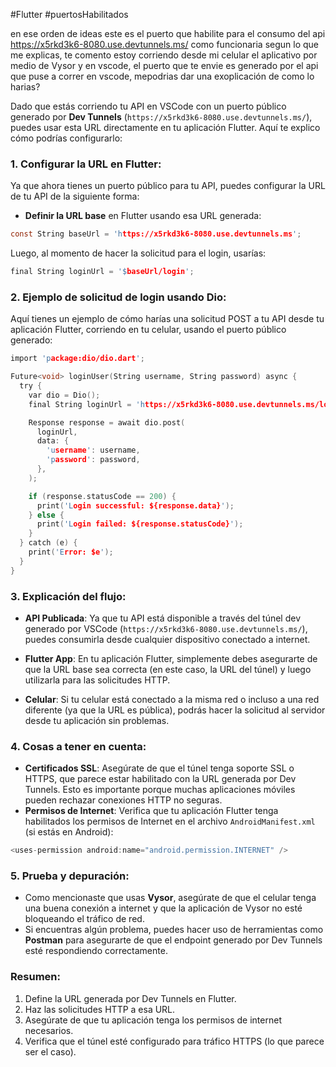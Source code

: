 #Flutter #puertosHabilitados

en ese orden de ideas este es el puerto que habilite para el consumo del api https://x5rkd3k6-8080.use.devtunnels.ms/ como funcionaria segun lo que me explicas, te comento estoy corriendo desde mi celular el aplicativo por medio de Vysor y en vscode, el puerto que te envie es generado por el api que puse a correr en vscode, mepodrias dar una exoplicación de como lo harias?


Dado que estás corriendo tu API en VSCode con un puerto público generado por **Dev Tunnels** (`https://x5rkd3k6-8080.use.devtunnels.ms/`), puedes usar esta URL directamente en tu aplicación Flutter. Aquí te explico cómo podrías configurarlo:

### 1. **Configurar la URL en Flutter:**

Ya que ahora tienes un puerto público para tu API, puedes configurar la URL de tu API de la siguiente forma:

- **Definir la URL base** en Flutter usando esa URL generada:

```c
const String baseUrl = 'https://x5rkd3k6-8080.use.devtunnels.ms';
```

Luego, al momento de hacer la solicitud para el login, usarías:

```c
final String loginUrl = '$baseUrl/login';
```


### 2. **Ejemplo de solicitud de login usando Dio:**

Aquí tienes un ejemplo de cómo harías una solicitud POST a tu API desde tu aplicación Flutter, corriendo en tu celular, usando el puerto público generado:


```c
import 'package:dio/dio.dart';

Future<void> loginUser(String username, String password) async {
  try {
    var dio = Dio();
    final String loginUrl = 'https://x5rkd3k6-8080.use.devtunnels.ms/login';

    Response response = await dio.post(
      loginUrl,
      data: {
        'username': username,
        'password': password,
      },
    );

    if (response.statusCode == 200) {
      print('Login successful: ${response.data}');
    } else {
      print('Login failed: ${response.statusCode}');
    }
  } catch (e) {
    print('Error: $e');
  }
}

```


### 3. **Explicación del flujo:**

- **API Publicada**: Ya que tu API está disponible a través del túnel dev generado por VSCode (`https://x5rkd3k6-8080.use.devtunnels.ms/`), puedes consumirla desde cualquier dispositivo conectado a internet.
    
- **Flutter App**: En tu aplicación Flutter, simplemente debes asegurarte de que la URL base sea correcta (en este caso, la URL del túnel) y luego utilizarla para las solicitudes HTTP.
    
- **Celular**: Si tu celular está conectado a la misma red o incluso a una red diferente (ya que la URL es pública), podrás hacer la solicitud al servidor desde tu aplicación sin problemas.
    

### 4. **Cosas a tener en cuenta:**

- **Certificados SSL**: Asegúrate de que el túnel tenga soporte SSL o HTTPS, que parece estar habilitado con la URL generada por Dev Tunnels. Esto es importante porque muchas aplicaciones móviles pueden rechazar conexiones HTTP no seguras.
- **Permisos de Internet**: Verifica que tu aplicación Flutter tenga habilitados los permisos de Internet en el archivo `AndroidManifest.xml` (si estás en Android):

```c
<uses-permission android:name="android.permission.INTERNET" />
```

### 5. **Prueba y depuración:**

- Como mencionaste que usas **Vysor**, asegúrate de que el celular tenga una buena conexión a internet y que la aplicación de Vysor no esté bloqueando el tráfico de red.
- Si encuentras algún problema, puedes hacer uso de herramientas como **Postman** para asegurarte de que el endpoint generado por Dev Tunnels esté respondiendo correctamente.

### Resumen:

1. Define la URL generada por Dev Tunnels en Flutter.
2. Haz las solicitudes HTTP a esa URL.
3. Asegúrate de que tu aplicación tenga los permisos de internet necesarios.
4. Verifica que el túnel esté configurado para tráfico HTTPS (lo que parece ser el caso).